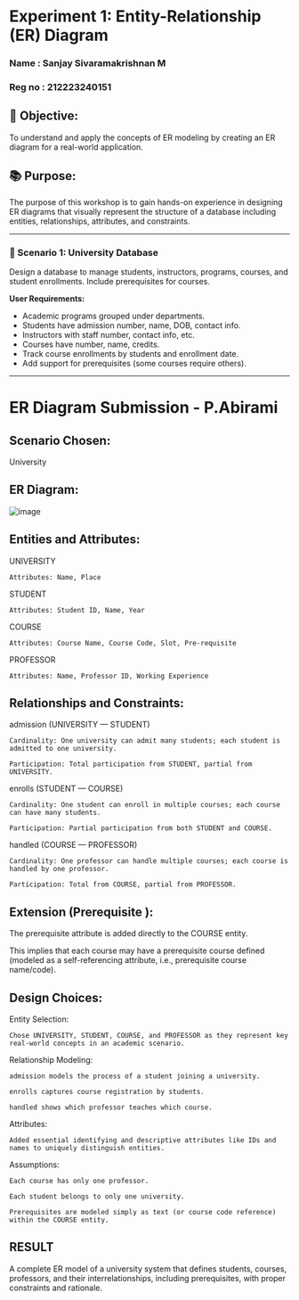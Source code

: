 # Experiment 1: Entity-Relationship (ER) Diagram
### Name : Sanjay Sivaramakrishnan M
### Reg no : 212223240151
## 🎯 Objective:
To understand and apply the concepts of ER modeling by creating an ER diagram for a real-world application.

## 📚 Purpose:
The purpose of this workshop is to gain hands-on experience in designing ER diagrams that visually represent the structure of a database including entities, relationships, attributes, and constraints.

---
### 🔹 Scenario 1: University Database
Design a database to manage students, instructors, programs, courses, and student enrollments. Include prerequisites for courses.

**User Requirements:**
- Academic programs grouped under departments.
- Students have admission number, name, DOB, contact info.
- Instructors with staff number, contact info, etc.
- Courses have number, name, credits.
- Track course enrollments by students and enrollment date.
- Add support for prerequisites (some courses require others).

---
# ER Diagram Submission - P.Abirami

## Scenario Chosen:
University 

## ER Diagram:
![image](https://github.com/user-attachments/assets/b8184a94-0773-4294-be8b-8d254aca72d5)


## Entities and Attributes:
UNIVERSITY

    Attributes: Name, Place

STUDENT

    Attributes: Student ID, Name, Year

COURSE

    Attributes: Course Name, Course Code, Slot, Pre-requisite

PROFESSOR

    Attributes: Name, Professor ID, Working Experience

## Relationships and Constraints:
admission (UNIVERSITY — STUDENT)

    Cardinality: One university can admit many students; each student is admitted to one university.

    Participation: Total participation from STUDENT, partial from UNIVERSITY.

enrolls (STUDENT — COURSE)

    Cardinality: One student can enroll in multiple courses; each course can have many students.

    Participation: Partial participation from both STUDENT and COURSE.

handled (COURSE — PROFESSOR)

    Cardinality: One professor can handle multiple courses; each course is handled by one professor.

    Participation: Total from COURSE, partial from PROFESSOR.

## Extension (Prerequisite ):
The prerequisite attribute is added directly to the COURSE entity.

This implies that each course may have a prerequisite course defined (modeled as a self-referencing attribute, i.e., prerequisite course name/code).

## Design Choices:
Entity Selection:

    Chose UNIVERSITY, STUDENT, COURSE, and PROFESSOR as they represent key real-world concepts in an academic scenario.

Relationship Modeling:

    admission models the process of a student joining a university.

    enrolls captures course registration by students.

    handled shows which professor teaches which course.

Attributes:

    Added essential identifying and descriptive attributes like IDs and names to uniquely distinguish entities.

Assumptions:

    Each course has only one professor.

    Each student belongs to only one university.

    Prerequisites are modeled simply as text (or course code reference) within the COURSE entity.
## RESULT
A complete ER model of a university system that defines students, courses, professors, and their interrelationships, including prerequisites, with proper constraints and rationale.
